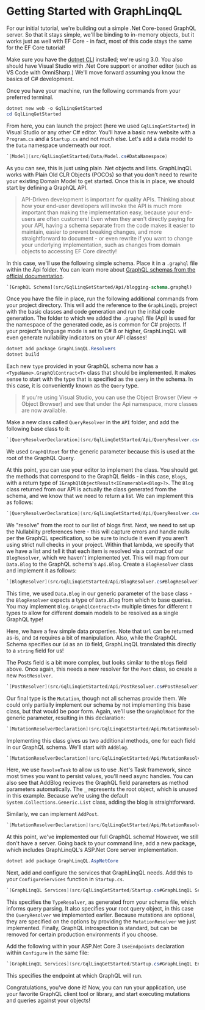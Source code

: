 # Getting Started with GraphLinqQL

For our initial tutorial, we're building out a simple .Net Core-based GraphQL
server. So that it stays simple, we'll be binding to in-memory objects, but it
works just as well with EF Core - in fact, most of this code stays the same
for the EF Core tutorial!

Make sure you have the [dotnet CLI](https://aka.ms/dotnetcoregs) installed;
we're using 3.0. You also should have Visual Studio with .Net Core support or
another editor (such as VS Code with OmniSharp.) We'll move forward assuming you
know the basics of C# development.

Once you have your machine, run the following commands from your preferred
terminal.

```powershell
dotnet new web -o GqlLinqGetStarted
cd GqlLinqGetStarted
```

From here, you can launch the project (here we used `GqlLinqGetStarted`) in
Visual Studio or any other C# editor. You'll have a basic new website with a
`Program.cs` and a `Startup.cs` and not much else. Let's add a data model to the
`Data` namespace underneath our root.

```csharp
`[Model](src/GqlLinqGetStarted/Data/Model.cs#DataNamespace)
```

As you can see, this is just using plain .Net objects and lists. GraphLinqQL
works with Plain Old CLR Objects (POCOs) so that you don't need to rewrite your
existing Domain Model to get started. Once this is in place, we should start by
defining a GraphQL API.

> API-Driven development is important for quality APIs. Thinking about how your
> end-user developers will invoke the API is much more important than making the
> implementation easy, because your end-users are often customers! Even when
> they aren't directly paying for your API, having a schema separate from the
> code makes it easier to maintain, easier to prevent breaking changes, and more
> straightforward to document - or even rewrite if you want to change your
> underlying implementation, such as changes from domain objects to accessing EF
> Core directly!

In this case, we'll use the following simple schema. Place it in a `.graphql`
file within the Api folder. You can learn more about [GraphQL schemas from the
official documentation](https://graphql.org/learn/schema/).

```GraphQL
`[GraphQL Schema](src/GqlLinqGetStarted/Api/blogging-schema.graphql)
```

Once you have the file in place, run the following additional commands from your
project directory. This will add the reference to the `GraphLinqQL` project with
the basic classes and code generation and run the initial code generation. The
folder to which we added the `.graphql` file (Api) is used for the namespace of
the generated code, as is common for C# projects. If your project's language
mode is set to C# 8 or higher, GraphLinqQL will even generate nullability
indicators on your API classes!

```powershell
dotnet add package GraphLinqQL.Resolvers
dotnet build
```

Each new `type` provided in your GraphQL schema now has a
`<TypeName>.GraphQlContract<T>` class that should be implemented. It makes sense
to start with the type that is specified as the `query` in the schema. In this
case, it is conveniently known as the `Query` type.

> If you're using Visual Studio, you can use the Object Browser (View -> Object
> Browser) and see that under the Api namespace, more classes are now available.

Make a new class called `QueryResolver` in the `API` folder, and add the
following base class to it:

```csharp
`[QueryResolverDeclaration](src/GqlLinqGetStarted/Api/QueryResolver.cs#Declaration)
```

We used `GraphQlRoot` for the generic parameter because this is used at the root
of the GraphQL Query.

At this point, you can use your editor to implement the class. You should get
the methods that correspond to the GraphQL fields - in this case, `Blogs`, with
a return type of `IGraphQlObjectResult<IEnumerable<Blog>?>`. The `Blog` class
returned from our API is actually the class generated from the schema, and we
know that we need to return a list. We can implement this as follows:

```csharp
`[QueryResolverDeclaration](src/GqlLinqGetStarted/Api/QueryResolver.cs#Declaration)
```

We "resolve" from the root to our list of blogs first. Next, we need to set up
the Nullability preferences here - this will capture errors and handle nulls per
the GraphQL specification, so be sure to include it even if you aren't using
strict null checks in your project. Within that lambda, we specify that we have
a list and tell it that each item is resolved via a contract of our
`BlogResolver`, which we haven't implemented yet. This will map from our
`Data.Blog` to the GraphQL schema's `Api.Blog`. Create a `BlogResolver` class
and implement it as follows:

```csharp
`[BlogResolver](src/GqlLinqGetStarted/Api/BlogResolver.cs#BlogResolver)
```

This time, we used `Data.Blog` in our generic parameter of the base class - the
`BlogResolver` expects a type of `Data.Blog` from which to base queries. You may
implement `Blog.GraphQlContract<T>` multiple times for different `T` types to
allow for different domain models to be resolved as a single GraphQL type!

Here, we have a few simple data properties. Note that `Url` can be returned
as-is, and `Id` requires a bit of manipulation. Also, while the GraphQL Schema
specifies our `Id` as an `ID` field, GraphLinqQL translated this directly to a
`string` field for us!

The Posts field is a bit more complex, but looks similar to the `Blogs` field
above. Once again, this needs a new resolver for the `Post` class, so create a
new `PostResolver`.

```csharp
`[PostResolver](src/GqlLinqGetStarted/Api/PostResolver.cs#PostResolver)
```

Our final type is the `Mutation`, though not all schemas provide them. We could
only partially implement our schema by not implementing this base class, but
that would be poor form. Again, we'll use the `GraphQlRoot` for the generic
parameter, resulting in this declaration:

```csharp
`[MutationResolverDeclaration](src/GqlLinqGetStarted/Api/MutationResolver.cs#Declaration)
```

Implementing this class gives us two additional methods, one for each field in
our GraphQL schema. We'll start with `AddBlog`.

```csharp
`[MutationResolverDeclaration](src/GqlLinqGetStarted/Api/MutationResolver.cs#AddBlogImplementation)
```

Here, we use `ResolveTask` to allow us to use .Net's Task framework, since most
times you want to persist values, you'll need async handles. You can also see
that AddBlog recieves the GraphQL field parameters as method parameters
automatically. The `_` represents the root object, which is unused in this
example. Because we're using the default `System.Collections.Generic.List`
class, adding the blog is straightforward.

Similarly, we can implement `AddPost`.

```csharp
`[MutationResolverDeclaration](src/GqlLinqGetStarted/Api/MutationResolver.cs#AddPostImplementation)
```

At this point, we've implemented our full GraphQL schema! However, we still
don't have a server. Going back to your command line, add a new package, which
includes GraphLinqQL's ASP.Net Core server implementation.

```powershell
dotnet add package GraphLinqQL.AspNetCore
```

Next, add and configure the services that GraphLinqQL needs. Add this to your
`ConfigureServices` function in `Startup.cs`.

```csharp
`[GraphLinqQL Services](src/GqlLinqGetStarted/Startup.cs#GraphLinqQL Services)
```

This specifies the `TypeResolver`, as generated from your schema file, which
informs query parsing. It also specifies your root query object, in this case
the `QueryResolver` we implemented earlier. Because mutations are optional, they
are specified on the options by providing the `MutationResolver` we just
implemented. Finally, GraphQL introspection is standard, but can be removed for
certain production environments if you choose.

Add the following within your ASP.Net Core 3 `UseEndpoints` declaration within
`Configure` in the same file:

```csharp
`[GraphLinqQL Services](src/GqlLinqGetStarted/Startup.cs#GraphLinqQL Endpoint)
```

This specifies the endpoint at which GraphQL will run.

Congratulations, you've done it! Now, you can run your application, use your
favorite GraphQL client tool or library, and start executing mutations and
queries against your objects!

